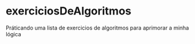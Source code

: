 # exerciciosDeAlgoritmos
 Práticando uma lista de exercicios de algoritmos para aprimorar a minha lógica
